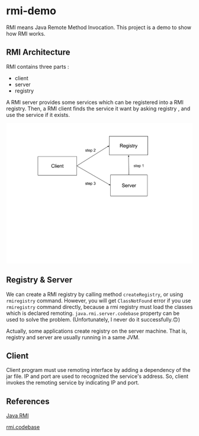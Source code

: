 # rmi-demo
RMI means Java Remote Method Invocation. This project is a 
demo to show how RMI works.

## RMI Architecture

RMI contains three parts :
- client
- server 
- registry

A RMI server provides some services which can be registered into 
a RMI registry. Then, a RMI client finds the service it want by 
asking registry , and use the service if it exists.

![RMI Architecture](./rmi.png)

## Registry & Server

We can create a RMI registry by calling method `createRegistry`, or using 
`rmiregistry` command. However, you will get `ClassNotFound` error if you 
use `rmiregistry` command directly, because a rmi registry must load the classes
which is declared remoting. `java.rmi.server.codebase` property can be used to solve
the problem. (Unfortunately, I never do it successfully.🙃)

Actually, some applications create registry on the server machine. That is, registry 
and server are usually running in a same JVM.

## Client

Client program must use remoting interface by adding a dependency of the jar file.
IP and port are used to recognized the service's address. So, client invokes the 
remoting service by indicating IP and port.

## References

[Java RMI](https://docs.oracle.com/javase/tutorial/rmi/index.html)

[rmi.codebase](https://docs.oracle.com/javase/8/docs/technotes/guides/rmi/codebase.html)


